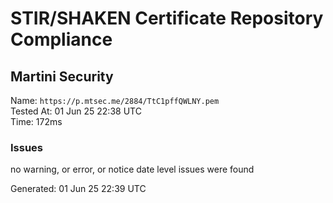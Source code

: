 # STIR/SHAKEN Certificate Repository Compliance

## Martini Security

Name: `https://p.mtsec.me/2884/TtC1pffQWLNY.pem`\
Tested At: 01 Jun 25 22:38 UTC\
Time: 172ms

### Issues

no warning, or error, or notice date level issues were found

Generated: 01 Jun 25 22:39 UTC